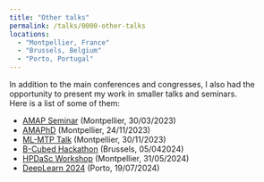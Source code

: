 ```yaml
---
title: "Other talks"
permalink: /talks/0000-other-talks
locations:
  - "Montpellier, France"
  - "Brussels, Belgium"
  - "Porto, Portugal"
---
```


In addition to the main conferences and congresses, I also had the opportunity to present my work in smaller talks and seminars.  
Here is a list of some of them:
- [AMAP Seminar](https://amap.cirad.fr/fr/agenda.php) (Montpellier, 30/03/2023)
- [AMAPhD](https://amap.cirad.fr/fr/amaphd.php) (Montpellier, 24/11/2023) 
- [ML-MTP Talk](https://groupes.renater.fr/wiki/ml-mtp/prive/index) (Montpellier, 30/11/2023)
- [B-Cubed Hackathon](https://b-cubed.eu/b-cubed-hackathon) (Brussels, 05/042024)
- [HPDaSc Workshop](https://team.inria.fr/zenith/hpdasc-workshop-on-data-driven-science/) (Montpellier, 31/05/2024)
- [DeepLearn 2024](https://deeplearn.irdta.eu/2024/) (Porto, 19/07/2024)